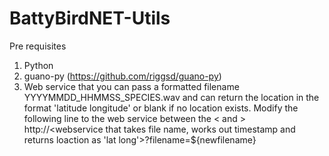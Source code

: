 # BattyBirdNET-Utils

Pre requisites
1) Python
2) guano-py (https://github.com/riggsd/guano-py)
3) Web service that you can pass a formatted filename YYYYMMDD_HHMMSS_SPECIES.wav and can return the location in the format 'latitude longitude' or blank if no location exists.
Modify the following line to the web service between the < and >
http://<webservice that takes file name, works out timestamp and returns loaction as 'lat long'>?filename=${newfilename}
